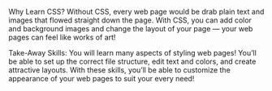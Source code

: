 Why Learn CSS?
Without CSS, every web page would be drab plain text and images that flowed straight down the page. 
With CSS, you can add color and background images and change the layout of your page — your web pages can feel like works of art!

Take-Away Skills:
You will learn many aspects of styling web pages! 
You’ll be able to set up the correct file structure, edit text and colors, and create attractive layouts. 
With these skills, you’ll be able to customize the appearance of your web pages to suit your every need!
